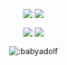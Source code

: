 <p align="center">
  <a href="https://github.com/babyadolf"><img src="https://img.shields.io/github/followers/babyadolf?style=for-the-badge"></img></a>
  <a href="https://github.com/babyadolf"><img src="https://img.shields.io/github/stars/babyadolf?style=for-the-badge"></img></a>
</p>

<p align="center">
  <a href="https://github.com/babyadolf"><img src="https://img.shields.io/badge/python-3670A0?style=for-the-badge&logo=python&logoColor=ffdd54"></a>
  <a href="https://github.com/babyadolf"><img src="https://img.shields.io/badge/typescript-%23007ACC.svg?style=for-the-badge&logo=typescript&logoColor=white"></a>
</p>

<p align="center"><img src="https://count.getloli.com/get/@:babyadolf" alt=":babyadolf" /></p>
